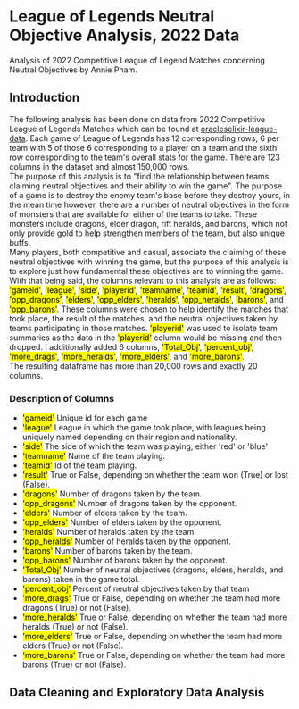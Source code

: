 # League of Legends Neutral Objective Analysis, 2022 Data
Analysis of 2022 Competitive League of Legend Matches concerning Neutral Objectives by Annie Pham.
## Introduction
The following analysis has been done on data from 2022 Competitive League of Legends Matches which can be found at [oracleselixir-league-data](https://oracleselixir.com/tools/downloads). Each game of League of Legends has 12 corresponding rows, 6 per team with 5 of those 6 corresponding to a player on a team and the sixth row corresponding to the team's overall stats for the game. There are 123 columns in the dataset and almost 150,000 rows.  
The purpose of this analysis is to "find the relationship between teams claiming neutral objectives and their ability to win the game". The purpose of a game is to destroy the enemy team's base before they destroy yours, in the mean time however, there are a number of neutral objectives in the form of monsters that are available for either of the teams to take. These monsters include dragons, elder dragon, rift heralds, and barons, which not only provide gold to help strengthen members of the team, but also unique buffs.  
Many players, both competitive and casual, associate the claiming of these neutral objectives with winning the game, but the purpose of this analysis is to explore just how fundamental these objectives are to winning the game.  
With that being said, the columns relevant to this analysis are as follows: <mark>'gameid'</mark>, <mark>'league'</mark>, <mark>'side'</mark>, <mark>'playerid'</mark>, <mark>'teamname'</mark>, <mark>'teamid'</mark>, <mark>'result'</mark>, <mark>'dragons'</mark>, <mark>'opp_dragons'</mark>, <mark>'elders'</mark>, <mark>'opp_elders'</mark>, <mark>'heralds'</mark>, <mark>'opp_heralds'</mark>, <mark>'barons'</mark>, and <mark>'opp_barons'</mark>. These columns were chosen to help identify the matches that took place, the result of the matches, and the neutral objectives taken by teams participating in those matches. <mark>'playerid'</mark> was used to isolate team summaries as the data in the <mark>'playerid'</mark> column would be missing and then dropped. I additionally added 6 columns, <mark>'Total_Obj'</mark>, <mark>'percent_obj'</mark>, <mark>'more_drags'</mark>, <mark>'more_heralds'</mark>, <mark>'more_elders'</mark>, and <mark>'more_barons'</mark>.  
 The resulting dataframe has more than 20,000 rows and exactly 20 columns.
### Description of Columns
- <mark>'gameid'</mark> Unique id for each game
- <mark>'league'</mark> League in which the game took place, with leagues being uniquely named depending on their region and nationality. 
- <mark>'side'</mark> The side of which the team was playing, either 'red' or 'blue'
- <mark>'teamname'</mark> Name of the team playing.
- <mark>'teamid'</mark> Id of the team playing.
- <mark>'result'</mark> True or False, depending on whether the team won (True) or lost (False).
- <mark>'dragons'</mark> Number of dragons taken by the team.
- <mark>'opp_dragons'</mark> Number of dragons taken by the opponent.
- <mark>'elders'</mark> Number of elders taken by the team.
- <mark>'opp_elders'</mark> Number of elders taken by the opponent.
- <mark>'heralds'</mark> Number of heralds taken by the team.
- <mark>'opp_heralds'</mark> Number of heralds taken by the opponent.
- <mark>'barons'</mark> Number of barons taken by the team.
- <mark>'opp_barons'</mark> Number of barons taken by the opponent.
- <mark>'Total_Obj'</mark> Number of neutral objectives (dragons, elders, heralds, and barons) taken in the game total.
- <mark>'percent_obj'</mark> Percent of neutral objectives taken by that team
- <mark>'more_drags'</mark> True or False, depending on whether the team had more dragons (True) or not (False).
- <mark>'more_heralds'</mark> True or False, depending on whether the team had more heralds (True) or not (False).
- <mark>'more_elders'</mark> True or False, depending on whether the team had more elders (True) or not (False).
- <mark>'more_barons'</mark> True or False, depending on whether the team had more barons (True) or not (False).  
## Data Cleaning and Exploratory Data Analysis